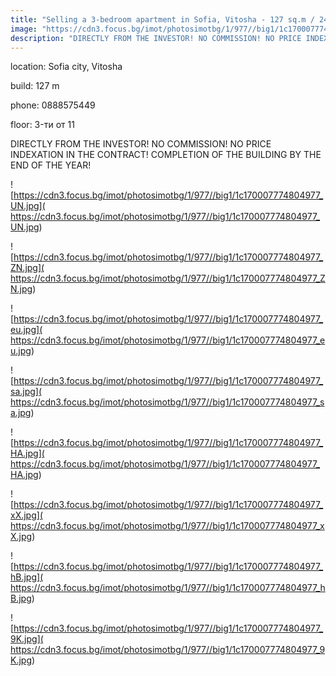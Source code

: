```yaml
---
title: "Selling a 3-bedroom apartment in Sofia, Vitosha - 127 sq.m / 248000 EUR :: imot.bg Advertisement"
image: "https://cdn3.focus.bg/imot/photosimotbg/1/977//big1/1c170007774804977_4S.jpg"
description: "DIRECTLY FROM THE INVESTOR! NO COMMISSION! NO PRICE INDEXATION IN THE CONTRACT! COMPLETION OF THE BUILDING BY THE END OF THE YEAR!"
---
```


location: Sofia city, Vitosha

build: 127 m

phone: 0888575449

floor: 3-ти от 11

DIRECTLY FROM THE INVESTOR! NO COMMISSION! NO PRICE INDEXATION IN THE CONTRACT! COMPLETION OF THE BUILDING BY THE END OF THE YEAR!


![https://cdn3.focus.bg/imot/photosimotbg/1/977//big1/1c170007774804977_UN.jpg]( https://cdn3.focus.bg/imot/photosimotbg/1/977//big1/1c170007774804977_UN.jpg)


![https://cdn3.focus.bg/imot/photosimotbg/1/977//big1/1c170007774804977_ZN.jpg]( https://cdn3.focus.bg/imot/photosimotbg/1/977//big1/1c170007774804977_ZN.jpg)


![https://cdn3.focus.bg/imot/photosimotbg/1/977//big1/1c170007774804977_eu.jpg]( https://cdn3.focus.bg/imot/photosimotbg/1/977//big1/1c170007774804977_eu.jpg)


![https://cdn3.focus.bg/imot/photosimotbg/1/977//big1/1c170007774804977_sa.jpg]( https://cdn3.focus.bg/imot/photosimotbg/1/977//big1/1c170007774804977_sa.jpg)


![https://cdn3.focus.bg/imot/photosimotbg/1/977//big1/1c170007774804977_HA.jpg]( https://cdn3.focus.bg/imot/photosimotbg/1/977//big1/1c170007774804977_HA.jpg)


![https://cdn3.focus.bg/imot/photosimotbg/1/977//big1/1c170007774804977_xX.jpg]( https://cdn3.focus.bg/imot/photosimotbg/1/977//big1/1c170007774804977_xX.jpg)


![https://cdn3.focus.bg/imot/photosimotbg/1/977//big1/1c170007774804977_hB.jpg]( https://cdn3.focus.bg/imot/photosimotbg/1/977//big1/1c170007774804977_hB.jpg)


![https://cdn3.focus.bg/imot/photosimotbg/1/977//big1/1c170007774804977_9K.jpg]( https://cdn3.focus.bg/imot/photosimotbg/1/977//big1/1c170007774804977_9K.jpg)



